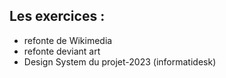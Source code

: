 ## Les exercices : 

- refonte de Wikimedia
- refonte deviant art
- Design System du projet-2023 (informatidesk)
